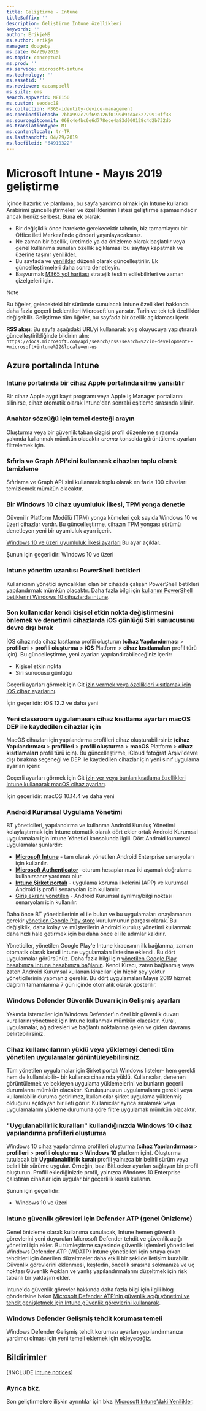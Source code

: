 ```yaml
---
title: Geliştirme - Intune
titleSuffix: ''
description: Geliştirme Intune özellikleri
keywords: ''
author: ErikjeMS
ms.author: erikje
manager: dougeby
ms.date: 04/29/2019
ms.topic: conceptual
ms.prod: ''
ms.service: microsoft-intune
ms.technology: ''
ms.assetid: ''
ms.reviewer: cacampbell
ms.suite: ems
search.appverid: MET150
ms.custom: seodec18
ms.collection: M365-identity-device-management
ms.openlocfilehash: 7bba992c79f69a126f0199d9cdac52779910ff38
ms.sourcegitcommit: 068c4e4bc6e6d778ece4a83d000128c4d2b732db
ms.translationtype: MT
ms.contentlocale: tr-TR
ms.lasthandoff: 04/29/2019
ms.locfileid: "64910322"
---
```

# <a name="in-development-for-microsoft-intune---may-2019"></a>Microsoft Intune - Mayıs 2019 geliştirme

İçinde hazırlık ve planlama, bu sayfa yardımcı olmak için Intune kullanıcı Arabirimi güncelleştirmeleri ve özelliklerinin listesi geliştirme aşamasındadır ancak henüz serbest. Buna ek olarak:

- Bir değişiklik önce harekete gerekecektir tahmin, biz tamamlayıcı bir Office ileti Merkezi'nde gönderi yayınlayacaksınız.
- Ne zaman bir özellik, üretimde ya da önizleme olarak başlatılır veya genel kullanıma sunulan özellik açıklaması bu sayfayı kapatmak ve üzerine taşınır [yenilikler](whats-new.md).
- Bu sayfada ve [yenilikler](whats-new.md) düzenli olarak güncelleştirilir. Ek güncelleştirmeleri daha sonra denetleyin.
- Başvurmak [M365 yol haritası](https://www.microsoft.com/microsoft-365/roadmap?rtc=2&filters=EMS) stratejik teslim edilebilirleri ve zaman çizelgeleri için.

> [!Note]
> Bu öğeler, gelecekteki bir sürümde sunulacak Intune özellikleri hakkında daha fazla geçerli beklentileri Microsoft'un yansıtır. Tarih ve tek tek özellikler değişebilir. Geliştirme tüm öğeler, bu sayfada bir özellik açıklaması içerir.

**RSS akışı**: Bu sayfa aşağıdaki URL'yi kullanarak akış okuyucuya yapıştırarak güncelleştirildiğinde bildirim alın: `https://docs.microsoft.com/api/search/rss?search=%22in+development+-+microsoft+intune%22&locale=en-us`

<!--
## What's coming to Intune in the Azure portal 
## What's coming to Intune apps
## Notices
-->
 
## <a name="intune-in-the-azure-portal"></a>Azure portalında Intune


<!-- 1905 start-->


### <a name="deleting-a-device-in-the-apple-portal-will-be-reflected-in-the-intune-portal---2489996---"></a>Intune portalında bir cihaz Apple portalında silme yansıtılır <!--2489996 -->
Bir cihaz Apple aygıt kayıt programı veya Apple iş Manager portallarını silinirse, cihaz otomatik olarak Intune'dan sonraki eşitleme sırasında silinir.

### <a name="baseline-support-for-keyword-search-----3082036-----------"></a>Anahtar sözcüğü için temel desteği arayın  <!-- 3082036         -->
Oluşturma veya bir güvenlik taban çizgisi profil düzenleme sırasında yakında kullanmak mümkün olacaktır *arama* konsolda görüntüleme ayarları filtrelemek için.   

### <a name="reset-and-wipe-devices-in-bulk-by-using-the-graph-api----3295288---"></a>Sıfırla ve Graph API'sini kullanarak cihazları toplu olarak temizleme <!-- 3295288 -->
Sıfırlama ve Graph API'sini kullanarak toplu olarak en fazla 100 cihazları temizlemek mümkün olacaktır.

### <a name="check-for-a-tpm-chipset-in-a-windows-10-device-compliance-policy----3617671---"></a>Bir Windows 10 cihaz uyumluluk İlkesi, TPM yonga denetle <!-- 3617671 -->
Güvenilir Platform Modülü (TPM) yonga kümeleri çok sayıda Windows 10 ve üzeri cihazlar vardır. Bu güncelleştirme, cihazın TPM yongası sürümü denetleyen yeni bir uyumluluk ayarı içerir. 

[Windows 10 ve üzeri uyumluluk İlkesi ayarları](compliance-policy-create-windows.md#device-security) Bu ayar açıklar.

Şunun için geçerlidir: Windows 10 ve üzeri

### <a name="intune-management-extension-powershell-scripts-----3734186------"></a>Intune yönetim uzantısı PowerShell betikleri  <!-- 3734186    -->
Kullanıcının yönetici ayrıcalıkları olan bir cihazda çalışan PowerShell betikleri yapılandırmak mümkün olacaktır. Daha fazla bilgi için [kullanım PowerShell betiklerini Windows 10 cihazlarda ıntune](intune-management-extension.md).

### <a name="prevent-end-users-from-modifying-their-personal-hotspot-and-disable-siri-server-logging-on-ios-supervised-devices----4097904----"></a>Son kullanıcılar kendi kişisel etkin nokta değiştirmesini önlemek ve denetimli cihazlarda iOS günlüğü Siri sunucusunu devre dışı bırak <!-- 4097904  --> 
İOS cihazında cihaz kısıtlama profili oluşturun (**cihaz Yapılandırması** > **profilleri** > **profili oluşturma**  >  **iOS** Platform > **cihaz kısıtlamaları** profil türü için). Bu güncelleştirme, yeni ayarları yapılandırabileceğiniz içerir:

- Kişisel etkin nokta
- Siri sunucusu günlüğü

Geçerli ayarları görmek için Git [izin vermek veya özellikleri kısıtlamak için iOS cihaz ayarlarını](device-restrictions-ios.md). 

İçin geçerlidir: iOS 12.2 ve daha yeni

### <a name="new-classroom-app-device-restriction-settings-for-dep-enrolled-macos-devices----4097905----"></a>Yeni classroom uygulamasını cihaz kısıtlama ayarları macOS DEP ile kaydedilen cihazlar için <!-- 4097905  --> 
MacOS cihazları için yapılandırma profilleri cihaz oluşturabilirsiniz (**cihaz Yapılandırması** > **profilleri** > **profili oluşturma**  >  **macOS** Platform > **cihaz kısıtlamaları** profil türü için). Bu güncelleştirme, iCloud fotoğraf Arşivi'devre dışı bırakma seçeneği ve DEP ile kaydedilen cihazlar için yeni sınıf uygulama ayarları içerir.

Geçerli ayarları görmek için Git [izin ver veya bunları kısıtlama özellikleri Intune kullanarak macOS cihaz ayarları](device-restrictions-macos.md).

İçin geçerlidir: macOS 10.14.4 ve daha yeni

### <a name="android-enterprise-app-management----4459905-idready---"></a>Android Kurumsal Uygulama Yönetimi <!-- 4459905 idready -->
BT yöneticileri, yapılandırma ve kullanma Android Kuruluş Yönetimi kolaylaştırmak için Intune otomatik olarak dört ekler ortak Android Kurumsal uygulamaları için Intune Yönetici konsolunda ilgili. Dört Android kurumsal uygulamalar şunlardır:

- **[Microsoft Intune](https://play.google.com/store/apps/details?id=com.microsoft.intune)**  - tam olarak yönetilen Android Enterprise senaryoları için kullanılır.
- **[Microsoft Authenticator](https://play.google.com/store/apps/details?id=com.azure.authenticator)**  -oturum hesaplarınıza iki aşamalı doğrulama kullanırsanız yardımcı olur.
- **[Intune Şirket portalı](https://play.google.com/store/apps/details?id=com.microsoft.windowsintune.companyportal)**  - uygulama koruma ilkelerini (APP) ve kurumsal Android iş profili senaryoları için kullanılır.
- [Giriş ekranı yönetilen](https://play.google.com/store/apps/details?id=com.microsoft.launcher.enterprise) - Android Kurumsal ayrılmış/bilgi noktası senaryoları için kullanılır.

Daha önce BT yöneticilerinin el ile bulun ve bu uygulamaları onaylamanızı gerekir [yönetilen Google Play store](https://play.google.com/store/apps) kurulumunun parçası olarak. Bu değişiklik, daha kolay ve müşterilerin Android kuruluş yönetimi kullanmak daha hızlı hale getirmek için bu daha önce el ile adımlar kaldırır.

Yöneticiler, yönetilen Google Play'e Intune kiracısının ilk bağlanma, zaman otomatik olarak kendi Intune uygulamaları listesine eklendi. Bu dört uygulamalar görürsünüz. Daha fazla bilgi için [yönetilen Google Play hesabınıza Intune hesabınıza bağlanın](connect-intune-android-enterprise.md). Kendi Kiracı, zaten bağlanmış veya zaten Android Kurumsal kullanan kiracılar için hiçbir şey yoktur yöneticilerinin yapmanız gerekir. Bu dört uygulamaları Mayıs 2019 hizmet dağıtım tamamlanma 7 gün içinde otomatik olarak gösterilir.

<!-- 1904 start-->

### <a name="advanced-settings-for-windows-defender-firewall----1311949---"></a>Windows Defender Güvenlik Duvarı için Gelişmiş ayarları <!-- 1311949 -->
Yakında istemciler için Windows Defender'ın özel bir güvenlik duvarı kurallarını yönetmek için Intune kullanmak mümkün olacaktır. Kural, uygulamalar, ağ adresleri ve bağlantı noktalarına gelen ve giden davranış belirtebilirsiniz. 


### <a name="device-users-can-view-all-managed-apps-theyve-installed-or-tried-to-install----2352913---"></a>Cihaz kullanıcılarının yüklü veya yüklemeyi denedi tüm yönetilen uygulamalar görüntüleyebilirsiniz. <!-- 2352913 -->
Tüm yönetilen uygulamalar için Şirket portalı Windows listeler&ndash; hem gerekli hem de kullanılabilir&ndash; bir kullanıcı cihazında yüklü. Kullanıcılar, denenen görüntülemek ve bekleyen uygulama yüklemelerini ve bunların geçerli durumlarını mümkün olacaktır. Kuruluşunuzun uygulamalarını gerekli veya kullanılabilir duruma getirilmez, kullanıcılar şirket uygulama yüklenmiş olduğunu açıklayan bir ileti görür. Kullanıcılar ayrıca sıralamak veya uygulamalarını yükleme durumuna göre filtre uygulamak mümkün olacaktır.

### <a name="use-applicability-rules-when-creating-windows-10-device-configuration-profiles----2549910---"></a>"Uygulanabilirlik kuralları" kullandığınızda Windows 10 cihaz yapılandırma profilleri oluşturma <!-- 2549910 -->
Windows 10 cihaz yapılandırma profilleri oluşturma (**cihaz Yapılandırması** > **profilleri** > **profili oluşturma**  >  **Windows 10** platform için). Oluşturma tutulacak bir **Uygulanabilirlik kuralı** profili yalnızca bir belirli sürüm veya belirli bir sürüme uygular. Örneğin, bazı BitLocker ayarları sağlayan bir profil oluşturun. Profili eklediğinizde profil, yalnızca Windows 10 Enterprise çalıştıran cihazlar için uygular bir geçerlilik kuralı kullanın.

Şunun için geçerlidir: 
- Windows 10 ve üzeri

###  <a name="intune-security-tasks-for-defender-atp-in-public-preview----3208597---"></a>Intune güvenlik görevleri için Defender ATP (genel Önizleme) <!-- 3208597 -->
Genel önizleme olarak kullanıma sunulacak, Intune hemen güvenlik görevlerini yeni duyurulan Microsoft Defender tehdit ve güvenlik açığı yönetimi için ekler.  Bu tümleştirme sayesinde güvenlik işlemleri yöneticileri Windows Defender ATP (WDATP) Intune yöneticileri için ortaya çıkan tehditleri için önerilen düzeltmeler daha etkili bir şekilde iletişim kurabilir. Güvenlik görevlerini eklenmesi, keşfedin, öncelik sırasına sokmanıza ve uç noktası Güvenlik Açıkları ve yanlış yapılandırmalarını düzeltmek için risk tabanlı bir yaklaşım ekler.

Intune'da güvenlik görevler hakkında daha fazla bilgi için ilgili blog gönderisine bakın [Microsoft Defender ATP'nin güvenlik açığı yönetimi ve tehdit genişletmek için Intune güvenlik görevlerini kullanarak](https://techcommunity.microsoft.com/t5/Enterprise-Mobility-Security/Microsoft-Intune-security-tasks-extend-Microsoft-Defender-ATP-s/ba-p/369857). 

### <a name="windows-defender-advanced-threat-protection-baseline----3754134---"></a>Windows Defender Gelişmiş tehdit koruması temeli <!-- 3754134 -->
Windows Defender Gelişmiş tehdit koruması ayarları yapılandırmanıza yardımcı olması için yeni temeli eklemek için ekleyeceğiz.



## <a name="notices"></a>Bildirimler

[!INCLUDE [Intune notices](./includes/intune-notices.md)]

### <a name="see-also"></a>Ayrıca bkz.
Son geliştirmelere ilişkin ayrıntılar için bkz. [Microsoft Intune’daki Yenilikler](whats-new.md).


